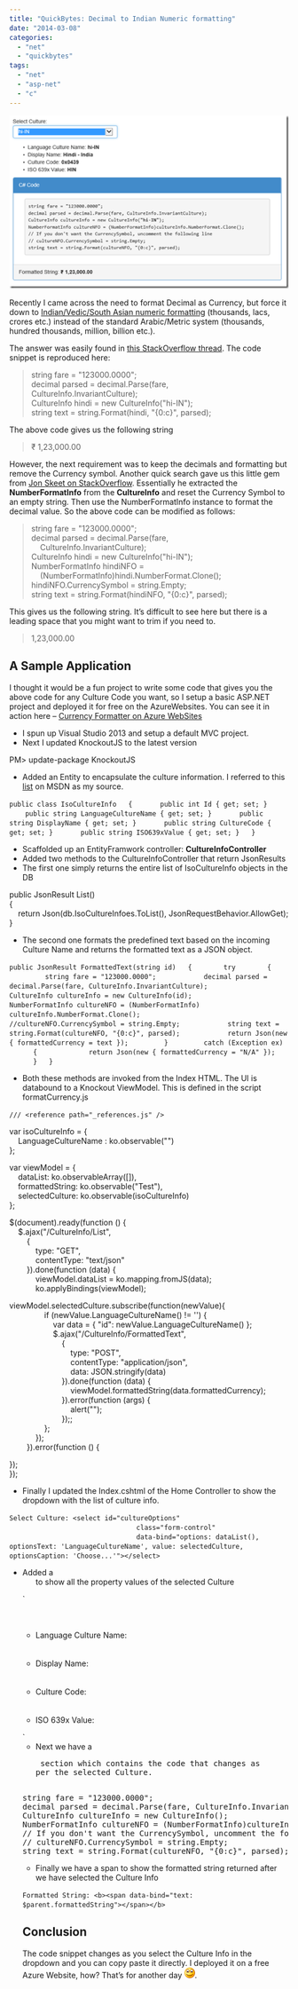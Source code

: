 ```yaml
---
title: "QuickBytes: Decimal to Indian Numeric formatting"
date: "2014-03-08"
categories: 
  - "net"
  - "quickbytes"
tags: 
  - "net"
  - "asp-net"
  - "c"
---
```


[![image](images/image_thumb.png "image")](/images/blog/2014/03/images/blog/image.png)

Recently I came across the need to format Decimal as Currency, but force it down to [Indian/Vedic/South Asian numeric formatting](https://en.wikipedia.org/wiki/South_Asian_numbering_system "Indian Numbering System") (thousands, lacs, crores etc.) instead of the standard Arabic/Metric system (thousands, hundred thousands, million, billion etc.).

The answer was easily found in [this StackOverflow thread](http://stackoverflow.com/questions/12492567/how-do-i-convert-string-to-indian-money-format "Stack Overflow: How do I convert string to Indian Money format?"). The code snippet is reproduced here:

> string fare = "123000.0000";  
> decimal parsed = decimal.Parse(fare,  
> CultureInfo.InvariantCulture);  
> CultureInfo hindi = new CultureInfo("hi-IN");  
> string text = string.Format(hindi, "{0:c}", parsed);

The above code gives us the following string

> ₹ 1,23,000.00

However, the next requirement was to keep the decimals and formatting but remove the Currency symbol. Another quick search gave us this little gem from [Jon Skeet on StackOverflow](http://stackoverflow.com/a/1048669/710962 "Format a double value like currency but without the currency sign (C#)"). Essentially he extracted the **NumberFormatInfo** from the **CultureInfo** and reset the Currency Symbol to an empty string. Then use the NumberFormatInfo instance to format the decimal value. So the above code can be modified as follows:

> string fare = "123000.0000";  
> decimal parsed = decimal.Parse(fare,  
>     CultureInfo.InvariantCulture);  
> CultureInfo hindi = new CultureInfo("hi-IN");  
> NumberFormatInfo hindiNFO =  
>     (NumberFormatInfo)hindi.NumberFormat.Clone();  
> hindiNFO.CurrencySymbol = string.Empty;  
> string text = string.Format(hindiNFO, "{0:c}", parsed);

This gives us the following string. It’s difficult to see here but there is a leading space that you might want to trim if you need to.

> 1,23,000.00

## A Sample Application

I thought it would be a fun project to write some code that gives you the above code for any Culture Code you want, so I setup a basic ASP.NET project and deployed it for free on the AzureWebsites. You can see it in action here – [Currency Formatter on Azure WebSites](http://currencyformatter.azurewebsites.net/ "Currency Formatter on Azure WebSites")

- I spun up Visual Studio 2013 and setup a default MVC project.
- Next I updated KnockoutJS to the latest version

PM> update-package KnockoutJS

- Added an Entity to encapsulate the culture information. I referred to this [list](http://msdn.microsoft.com/en-us/library/ee825488(v=CS.20).aspx "Culture Info") on MSDN as my source.

`public class IsoCultureInfo  
{  
    public int Id { get; set; }  
    public string LanguageCultureName { get; set; }  
    public string DisplayName { get; set; }  
    public string CultureCode { get; set; }  
    public string ISO639xValue { get; set; }  
}  
`

- Scaffolded up an EntityFramwork controller: **CultureInfoController**
- Added two methods to the CultureInfoController that return JsonResults
- The first one simply returns the entire list of IsoCultureInfo objects in the DB

public JsonResult List()  
{  
    return Json(db.IsoCultureInfoes.ToList(), JsonRequestBehavior.AllowGet);  
}

- The second one formats the predefined text based on the incoming Culture Name and returns the formatted text as a JSON object.

`public JsonResult FormattedText(string id)  
{  
     try  
     {  
         string fare = "123000.0000";  
         decimal parsed = decimal.Parse(fare, CultureInfo.InvariantCulture);  
         CultureInfo cultureInfo = new CultureInfo(id);  
         NumberFormatInfo cultureNFO = (NumberFormatInfo) cultureInfo.NumberFormat.Clone();  
         //cultureNFO.CurrencySymbol = string.Empty;  
         string text = string.Format(cultureNFO, "{0:c}", parsed);  
         return Json(new { formattedCurrency = text });  
      }  
      catch (Exception ex)  
      {  
          return Json(new { formattedCurrency = "N/A" });  
      }  
}`

- Both these methods are invoked from the Index HTML. The UI is databound to a Knockout ViewModel. This is defined in the script formatCurrency.js

`/// <reference path="_references.js" />`

var isoCultureInfo = {  
    LanguageCultureName : ko.observable("")  
};

var viewModel = {  
    dataList: ko.observableArray(\[\]),  
    formattedString: ko.observable("Test"),  
    selectedCulture: ko.observable(isoCultureInfo)  
};

$(document).ready(function () {  
    $.ajax("/CultureInfo/List",  
        {  
            type: "GET",  
            contentType: "text/json"  
        }).done(function (data) {  
            viewModel.dataList = ko.mapping.fromJS(data);  
            ko.applyBindings(viewModel);

 viewModel.selectedCulture.subscribe(function(newValue){  
                if (newValue.LanguageCultureName() != '') {  
                    var data = { "id": newValue.LanguageCultureName() };  
                    $.ajax("/CultureInfo/FormattedText",  
                        {  
                            type: "POST",  
                            contentType: "application/json",  
                            data: JSON.stringify(data)  
                        }).done(function (data) {  
                            viewModel.formattedString(data.formattedCurrency);  
                        }).error(function (args) {  
                            alert("");  
                        });;  
                };  
            });  
        }).error(function () {

 });  
});

- Finally I updated the Index.cshtml of the Home Controller to show the dropdown with the list of culture info.

 `Select Culture: <select id="cultureOptions"  
                                class="form-control"  
                                data-bind="options: dataList(), optionsText: 'LanguageCultureName', value: selectedCulture, optionsCaption: 'Choose...'"></select>`

- Added a <ul> to show all the property values of the selected Culture

`<ul>  
    <li>Language Culture Name: <b><span data-bind="text: LanguageCultureName"></span></b></li>  
    <li>Display Name: <b><span data-bind="text: DisplayName"></span></b></li>  
    <li>Culture Code: <b><span data-bind="text: CultureCode"></span></b></li>  
    <li>ISO 639x Value: <b><span data-bind="text: ISO639xValue"></span></b></li>  
</ul>`

- Next we have a <pre> section which contains the code that changes as per the selected Culture.

<pre>  
string fare = "123000.0000";  
decimal parsed = decimal.Parse(fare, CultureInfo.InvariantCulture);  
CultureInfo cultureInfo = new CultureInfo(<b><span id="currentCulture" data-bind="text: LanguageCultureName"></span></b>);  
NumberFormatInfo cultureNFO = (NumberFormatInfo)cultureInfo.NumberFormat.Clone();  
// If you don't want the CurrencySymbol, uncomment the following line  
// cultureNFO.CurrencySymbol = string.Empty;  
string text = string.Format(cultureNFO, "{0:c}", parsed);  
</pre>

- Finally we have a span to show the formatted string returned after we have selected the Culture Info

`Formatted String: <b><span data-bind="text: $parent.formattedString"></span></b>`

## Conclusion

The code snippet changes as you select the Culture Info in the dropdown and you can copy paste it directly. I deployed it on a free Azure Website, how? That’s for another day ![Smile](images/wlemoticon-smile.png).
